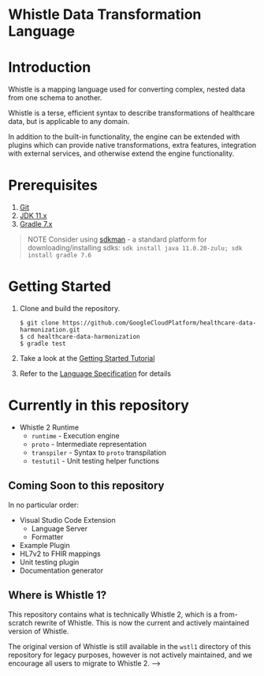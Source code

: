 # Whistle Data Transformation Language

# Introduction

Whistle is a mapping language used for converting complex, nested data from one
schema to another.

Whistle is a terse, efficient syntax to describe transformations of healthcare
data, but is applicable to any domain.

In addition to the built-in functionality, the engine can be extended with
plugins which can provide native transformations, extra features, integration
with external services, and otherwise extend the engine functionality.

# Prerequisites

1.  [Git](https://git-scm.com/)
1.  [JDK 11.x](https://www.azul.com/downloads/?version=java-11-lts&package=jdk#zulu)
1.  [Gradle 7.x](https://gradle.org/next-steps/?version=7.6&format=bin)

> NOTE Consider using [sdkman](https://sdkman.io/) - a standard platform for
> downloading/installing sdks: `sdk install java 11.0.20-zulu; sdk install
> gradle 7.6`

# Getting Started

1.  Clone and build the repository.

    ```console
    $ git clone https://github.com/GoogleCloudPlatform/healthcare-data-harmonization.git
    $ cd healthcare-data-harmonization
    $ gradle test
    ```

1.  Take a look at the [Getting Started Tutorial](./doc/getting_started.md)

1.  Refer to the [Language Specification](./doc/spec.md) for details

# Currently in this repository

*   Whistle 2 Runtime
    *   `runtime` - Execution engine
    *   `proto` - Intermediate representation
    *   `transpiler` - Syntax to `proto` transpilation
    *   `testutil` - Unit testing helper functions

## Coming Soon to this repository

In no particular order:

*   Visual Studio Code Extension
    *   Language Server
    *   Formatter
*   Example Plugin
*   HL7v2 to FHIR mappings
*   Unit testing plugin
*   Documentation generator

## Where is Whistle 1?

This repository contains what is technically Whistle 2, which is a from-scratch
rewrite of Whistle. This is now the current and actively maintained version of
Whistle.

The original version of Whistle is still available in the `wstl1` directory of
this repository for legacy purposes, however is not actively maintained, and we
encourage all users to migrate to Whistle 2.
-->
